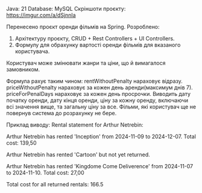 Java: 21
Database: MySQL
Скріншоти проєкту: https://imgur.com/a/dSjnnIa



Перенесено проєкт оренди фільмів на Spring.
Розроблено:
1) Архітектуру проєкту, CRUD + Rest Controllers + UI Controllers.
2) Формулу для обрахунку вартості оренди фільмів для вказаного користувача.

Користувач може змінювати жанри та ціни, що й вимагалося замовником.

Формула рахує таким чином:
rentWithoutPenalty нараховує відразу.
priceWithoutPenalty нараховує за кожен день аренди(максимум днів 7).
priceForPenalDays нараховує за кожен день просрочки. 
Виводить дату початку оренди, дату кінця оренди, ціну за кожну оренду, включаючи всі значення вище, та загальну ціну за все.
Фільми, які користувач ще не повернув система до розрахунку не бере.

Приклад виводу:
Rental statement for Arthur Netrebin:

Arthur Netrebin has rented 'Inception' from 2024-11-09 to 2024-12-07. Total cost: 139,50

Arthur Netrebin has rented 'Cartoon' but not yet returned.

Arthur Netrebin has rented 'Kingdome Come Deliverence' from 2024-11-07 to 2024-11-10. Total cost: 27,00

Total cost for all returned rentals: 166.5


